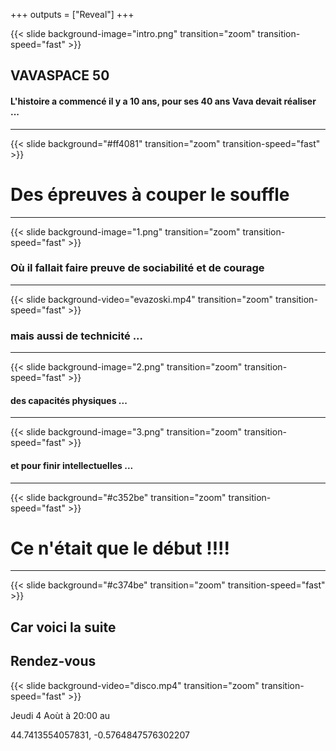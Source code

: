 +++
outputs = ["Reveal"]
+++

{{< slide background-image="intro.png" transition="zoom" transition-speed="fast" >}}

## VAVASPACE 50
#### L'histoire a commencé il y a 10 ans, pour ses 40 ans Vava devait réaliser ...


--- 
{{< slide background="#ff4081" transition="zoom" transition-speed="fast" >}}

# Des épreuves à couper le souffle 

--- 
{{< slide background-image="1.png" transition="zoom" transition-speed="fast" >}}

### Où il fallait faire preuve de sociabilité et de courage

--- 
{{< slide background-video="evazoski.mp4" transition="zoom" transition-speed="fast" >}}

### mais aussi de technicité ...

--- 
{{< slide background-image="2.png" transition="zoom" transition-speed="fast" >}}

#### des capacités physiques ...


--- 
{{< slide background-image="3.png" transition="zoom" transition-speed="fast" >}}

#### et pour finir intellectuelles  ...


--- 
{{< slide background="#c352be" transition="zoom" transition-speed="fast" >}}
# Ce n'était que le début !!!!

---
{{< slide background="#c374be" transition="zoom" transition-speed="fast" >}}

## Car voici la suite


## Rendez-vous 
{{< slide background-video="disco.mp4" transition="zoom" transition-speed="fast" >}}

Jeudi 4 Aoùt à 20:00 au 

44.7413554057831, -0.5764847576302207

## 